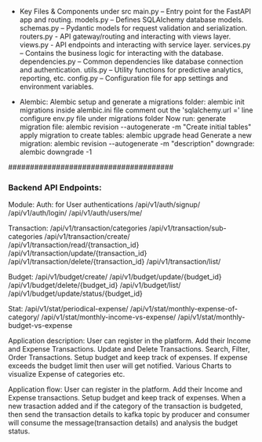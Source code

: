 - Key Files & Components under src
  main.py – Entry point for the FastAPI app and routing.
  models.py – Defines SQLAlchemy database models.
  schemas.py – Pydantic models for request validation and serialization.
  routers.py - API gateway/routing and interacting with views layer.
  views.py - API endpoints and interacting with service layer.
  services.py – Contains the business logic for interacting with the database.
  dependencies.py – Common dependencies like database connection and authentication.
  utils.py – Utility functions for predictive analytics, reporting, etc.
  config.py – Configuration file for app settings and environment variables.

- Alembic:
  Alembic setup and generate a migrations folder: alembic init migrations
  inside alembic.ini file comment out the 'sqlalchemy.url =' line
  configure env.py file under migrations folder
  Now run:
  generate migration file: alembic revision --autogenerate -m "Create initial tables"
  apply migration to create tables: alembic upgrade head
  Generate a new migration: alembic revision --autogenerate -m "description"
  downgrade: alembic downgrade -1

######################################

### Backend API Endpoints:

Module:
Auth: for User authentications
/api/v1/auth/signup/
/api/v1/auth/login/
/api/v1/auth/users/me/

Transaction:
/api/v1/transaction/categories
/api/v1/transaction/sub-categories
/api/v1/transaction/create/
/api/v1/transaction/read/{transaction_id}
/api/v1/transaction/update/{transaction_id}
/api/v1/transaction/delete/{transaction_id}
/api/v1/transaction/list/

Budget:
/api/v1/budget/create/
/api/v1/budget/update/{budget_id}
/api/v1/budget/delete/{budget_id}
/api/v1/budget/list/
/api/v1/budget/update/status/{budget_id}

Stat:
/api/v1/stat/periodical-expense/
/api/v1/stat/monthly-expense-of-category/
/api/v1/stat/monthly-income-vs-expense/
/api/v1/stat/monthly-budget-vs-expense

Application description:
User can register in the platform.
Add their Income and Expense Transactions.
Update and Delete Transactions.
Search, Filter, Order Transactions.
Setup budget and keep track of expenses.
If expense exceeds the budget limit then user will get notified.
Various Charts to visualize Expense of categories etc.

Application flow:
User can register in the platform.
Add their Income and Expense transactions.
Setup budget and keep track of expenses.
When a new trasaction added and if the category of the transaction is budgeted,
then send the transaction details to kafka topic by producer and consumer will
consume the message(transaction details) and analysis the budget status.
